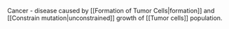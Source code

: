 Cancer - disease caused by [[Formation of Tumor Cells|formation]] and [[Constrain mutation|unconstrained]] growth of [[Tumor cells]] population. 